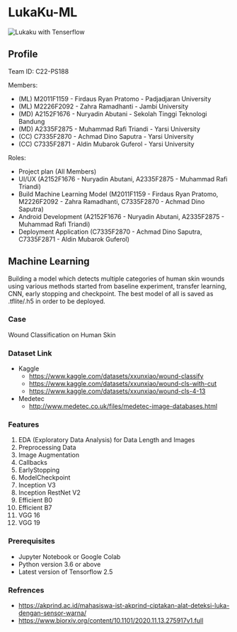 # LukaKu-ML

![Lukaku with Tenserflow](https://user-images.githubusercontent.com/51723168/173278229-838c1877-d27b-4566-96ec-9c74ef19f29d.png)

## Profile
Team ID: C22-PS188

Members:
- (ML) M2011F1159 - Firdaus Ryan Pratomo - Padjadjaran University
- (ML) M2226F2092 - Zahra Ramadhanti - Jambi University
- (MD) A2152F1676 - Nuryadin Abutani - Sekolah Tinggi Teknologi Bandung
- (MD) A2335F2875 - Muhammad Rafi Triandi - Yarsi University
- (CC) C7335F2870 - Achmad Dino Saputra - Yarsi University
- (CC) C7335F2871 - Aldin Mubarok Guferol - Yarsi University

Roles:
- Project plan (All Members)
- UI/UX (A2152F1676 - Nuryadin Abutani, A2335F2875 - Muhammad Rafi Triandi)
- Build Machine Learning Model (M2011F1159 - Firdaus Ryan Pratomo, M2226F2092 - Zahra Ramadhanti, C7335F2870 - Achmad Dino Saputra)
- Android Development (A2152F1676 - Nuryadin Abutani, A2335F2875 - Muhammad Rafi Triandi)
- Deployment Application (C7335F2870 - Achmad Dino Saputra, C7335F2871 - Aldin Mubarok Guferol)

## Machine Learning
Building a model which detects multiple categories of human skin wounds using various methods started from baseline experiment, transfer learning, CNN, early stopping and checkpoint. The best model of all is saved as .tflite/.h5 in order to be deployed.

### Case
Wound Classification on Human Skin 

### Dataset Link
- Kaggle
  - https://www.kaggle.com/datasets/xxunxiao/wound-classify 
  - https://www.kaggle.com/datasets/xxunxiao/wound-cls-with-cut 
  - https://www.kaggle.com/datasets/xxunxiao/wound-cls-4-13 
- Medetec
  - http://www.medetec.co.uk/files/medetec-image-databases.html

### Features
1. EDA (Exploratory Data Analysis) for Data Length and Images
2. Preprocessing Data 
3. Image Augmentation
4. Callbacks
5. EarlyStopping
6. ModelCheckpoint
7. Inception V3
8. Inception RestNet V2
9. Efficient B0
10. Efficient B7
11. VGG 16
12. VGG 19

### Prerequisites
- Jupyter Notebook or Google Colab
- Python version 3.6 or above
- Latest version of Tensorflow 2.5

### Refrences
- https://akprind.ac.id/mahasiswa-ist-akprind-ciptakan-alat-deteksi-luka-dengan-sensor-warna/
- https://www.biorxiv.org/content/10.1101/2020.11.13.275917v1.full


